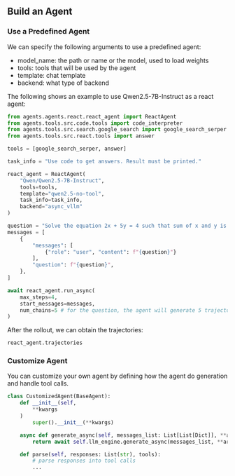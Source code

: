 ## Build an Agent

### Use a Predefined Agent
We can specify the following arguments to use a predefined agent:

- model_name: the path or name or the model, used to load weights
- tools: tools that will be used by the agent
- template: chat template
- backend: what type of backend

The following shows an example to use Qwen2.5-7B-Instruct as a react agent:

```python
from agents.agents.react.react_agent import ReactAgent
from agents.tools.src.code.tools import code_interpreter
from agents.tools.src.search.google_search import google_search_serper
from agents.tools.src.react.tools import answer

tools = [google_search_serper, answer]

task_info = "Use code to get answers. Result must be printed."

react_agent = ReactAgent(
    "Qwen/Qwen2.5-7B-Instruct",
    tools=tools,
    template="qwen2.5-no-tool",
    task_info=task_info,
    backend="async_vllm"
)

question = "Solve the equation 2x + 5y = 4 such that sum of x and y is 7."
messages = [
    {
        "messages": [
            {"role": "user", "content": f"{question}"}
        ],
        "question": f"{question}",
    },
]

await react_agent.run_async(
    max_steps=4,
    start_messages=messages,
    num_chains=5 # for the question, the agent will generate 5 trajectories
)

```

After the rollout, we can obtain the trajectories:

```python
react_agent.trajectories
```

### Customize Agent

You can customize your own agent by defining how the agent do generation and handle tool calls.

```python
class CustomizedAgent(BaseAgent):
    def __init__(self,
        **kwargs
    )
        super().__init__(**kwargs)

    async def generate_async(self, messages_list: List[List[Dict]], **args):
        return await self.llm_engine.generate_async(messages_list, **args)

    def parse(self, responses: List(str), tools):
        # parse responses into tool calls
        ...
```



